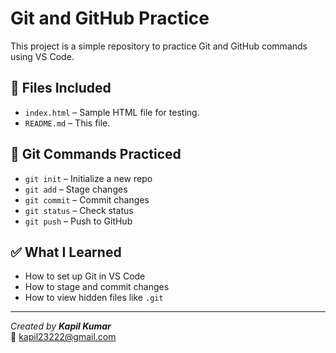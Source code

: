 # Git and GitHub Practice


This project is a simple repository to practice Git and GitHub commands using VS Code.




## 📁 Files Included

- `index.html` – Sample HTML file for testing.
- `README.md` – This file.

## 🚀 Git Commands Practiced

- `git init` – Initialize a new repo
- `git add` – Stage changes
- `git commit` – Commit changes
- `git status` – Check status
- `git push` – Push to GitHub

## ✅ What I Learned

- How to set up Git in VS Code  
- How to stage and commit changes  
- How to view hidden files like `.git`

---

*Created by **Kapil Kumar***  
📧 kapil23222@gmail.com
